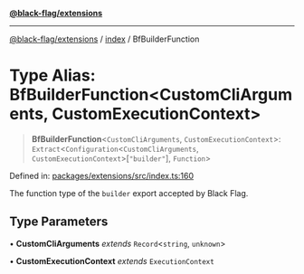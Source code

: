 [**@black-flag/extensions**][1]

---

[@black-flag/extensions][1] / [index][2] / BfBuilderFunction

# Type Alias: BfBuilderFunction\<CustomCliArguments, CustomExecutionContext>

> **BfBuilderFunction**<`CustomCliArguments`, `CustomExecutionContext`>: `Extract`<`Configuration`<`CustomCliArguments`, `CustomExecutionContext`>\[`"builder"`], `Function`>

Defined in: [packages/extensions/src/index.ts:160][3]

The function type of the `builder` export accepted by Black Flag.

## Type Parameters

• **CustomCliArguments** _extends_ `Record`<`string`, `unknown`>

• **CustomExecutionContext** _extends_ `ExecutionContext`

[1]: ../../README.md
[2]: ../README.md
[3]: https://github.com/Xunnamius/black-flag/blob/1b1b5b597cf8302c1cc5affdd2e1dd9189034907/packages/extensions/src/index.ts#L160
